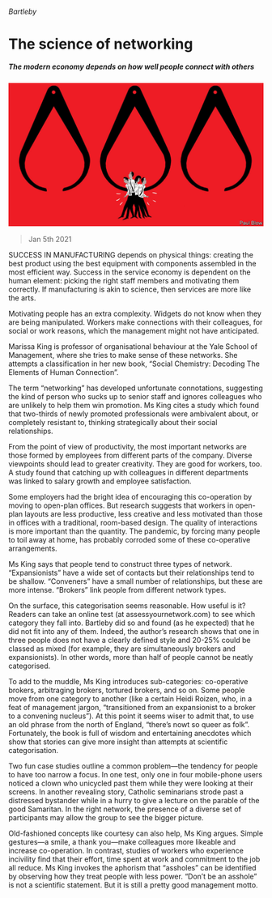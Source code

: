 ###### Bartleby

# The science of networking 

##### The modern economy depends on how well people connect with others 

![image](images/20210109_wbd001.jpg) 

> Jan 5th 2021 


SUCCESS IN MANUFACTURING depends on physical things: creating the best product using the best equipment with components assembled in the most efficient way. Success in the service economy is dependent on the human element: picking the right staff members and motivating them correctly. If manufacturing is akin to science, then services are more like the arts.


Motivating people has an extra complexity. Widgets do not know when they are being manipulated. Workers make connections with their colleagues, for social or work reasons, which the management might not have anticipated.



Marissa King is professor of organisational behaviour at the Yale School of Management, where she tries to make sense of these networks. She attempts a classification in her new book, “Social Chemistry: Decoding The Elements of Human Connection”.


The term “networking” has developed unfortunate connotations, suggesting the kind of person who sucks up to senior staff and ignores colleagues who are unlikely to help them win promotion. Ms King cites a study which found that two-thirds of newly promoted professionals were ambivalent about, or completely resistant to, thinking strategically about their social relationships.


From the point of view of productivity, the most important networks are those formed by employees from different parts of the company. Diverse viewpoints should lead to greater creativity. They are good for workers, too. A study found that catching up with colleagues in different departments was linked to salary growth and employee satisfaction.


Some employers had the bright idea of encouraging this co-operation by moving to open-plan offices. But research suggests that workers in open-plan layouts are less productive, less creative and less motivated than those in offices with a traditional, room-based design. The quality of interactions is more important than the quantity. The pandemic, by forcing many people to toil away at home, has probably corroded some of these co-operative arrangements.


Ms King says that people tend to construct three types of network. “Expansionists” have a wide set of contacts but their relationships tend to be shallow. “Conveners” have a small number of relationships, but these are more intense. “Brokers” link people from different network types.


On the surface, this categorisation seems reasonable. How useful is it? Readers can take an online test (at assessyournetwork.com) to see which category they fall into. Bartleby did so and found (as he expected) that he did not fit into any of them. Indeed, the author’s research shows that one in three people does not have a clearly defined style and 20-25% could be classed as mixed (for example, they are simultaneously brokers and expansionists). In other words, more than half of people cannot be neatly categorised.


To add to the muddle, Ms King introduces sub-categories: co-operative brokers, arbitraging brokers, tortured brokers, and so on. Some people move from one category to another (like a certain Heidi Roizen, who, in a feat of management jargon, “transitioned from an expansionist to a broker to a convening nucleus”). At this point it seems wiser to admit that, to use an old phrase from the north of England, “there’s nowt so queer as folk”. Fortunately, the book is full of wisdom and entertaining anecdotes which show that stories can give more insight than attempts at scientific categorisation.


Two fun case studies outline a common problem—the tendency for people to have too narrow a focus. In one test, only one in four mobile-phone users noticed a clown who unicycled past them while they were looking at their screens. In another revealing story, Catholic seminarians strode past a distressed bystander while in a hurry to give a lecture on the parable of the good Samaritan. In the right network, the presence of a diverse set of participants may allow the group to see the bigger picture.


Old-fashioned concepts like courtesy can also help, Ms King argues. Simple gestures—a smile, a thank you—make colleagues more likeable and increase co-operation. In contrast, studies of workers who experience incivility find that their effort, time spent at work and commitment to the job all reduce. Ms King invokes the aphorism that “assholes” can be identified by observing how they treat people with less power. “Don’t be an asshole” is not a scientific statement. But it is still a pretty good management motto.

